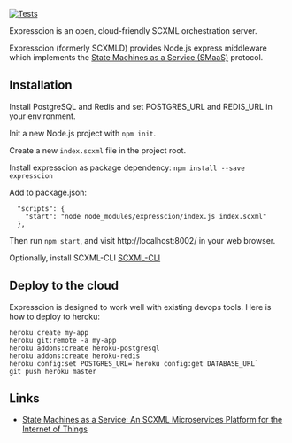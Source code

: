 [![Tests](https://travis-ci.org/JacobeanRnD/expresscion.svg?branch=master)](https://travis-ci.org/JacobeanRnD/expresscion)

Expresscion is an open, cloud-friendly SCXML orchestration server.

Expresscion (formerly SCXMLD) provides Node.js express middleware which
implements the [State Machines as a Service (SMaaS)](https://github.com/JacobeanRnD/SMaaS-swagger-spec) 
protocol. 


## Installation

Install PostgreSQL and Redis and set POSTGRES_URL and REDIS_URL in your environment. 

Init a new Node.js project with `npm init`.

Create a new `index.scxml` file in the project root.

Install expresscion as package dependency: `npm install --save expresscion`

Add to package.json:

```
  "scripts": {
    "start": "node node_modules/expresscion/index.js index.scxml"
  },
```

Then run `npm start`, and visit http://localhost:8002/ in your web browser.

Optionally, install SCXML-CLI [SCXML-CLI](https://github.com/JacobeanRnD/SCXML-CLI) 

## Deploy to the cloud

Expresscion is designed to work well with existing devops tools. Here is how to deploy to heroku:

```
heroku create my-app
heroku git:remote -a my-app
heroku addons:create heroku-postgresql
heroku addons:create heroku-redis
heroku config:set POSTGRES_URL=`heroku config:get DATABASE_URL`
git push heroku master
```

## Links

* [State Machines as a Service: An SCXML Microservices Platform for the Internet of Things](http://scxmlworkshop.de/eics2015/submissions/State%20Machines%20as%20a%20Service.pdf)
